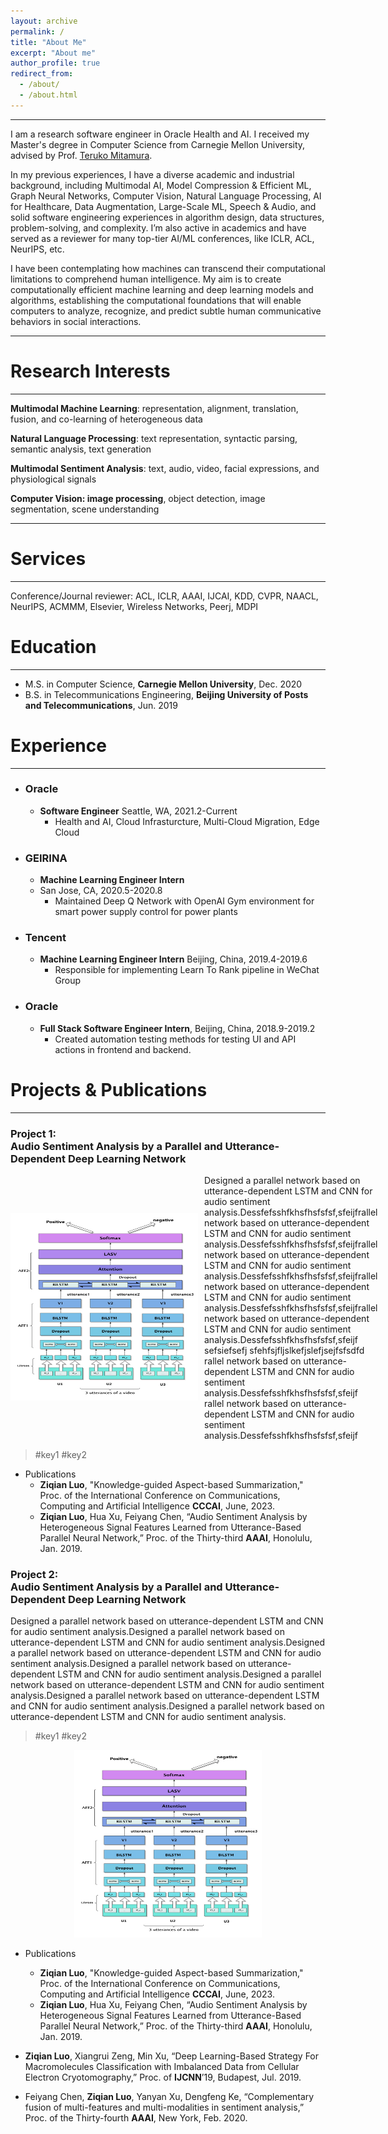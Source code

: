 ```yaml
---
layout: archive
permalink: /
title: "About Me"
excerpt: "About me"
author_profile: true
redirect_from: 
  - /about/
  - /about.html
---
```


<hr>

I am a research software engineer in Oracle Health and AI. I received my Master's degree in Computer Science from Carnegie Mellon University, advised by Prof. [Teruko Mitamura](https://www.cs.cmu.edu/~teruko/). 

In my previous experiences, I have a diverse academic and industrial background, including Multimodal AI, Model Compression & Efficient ML, Graph Neural Networks, Computer Vision, Natural Language Processing, AI for Healthcare, Data Augmentation, Large-Scale ML, Speech & Audio, and solid software engineering experiences in algorithm design, data structures, problem-solving, and complexity. I’m also active in academics and have served as a reviewer for many top-tier AI/ML conferences, like ICLR, ACL, NeurIPS, etc.

I have been contemplating how machines can transcend their computational limitations to comprehend human intelligence. My aim is to create computationally efficient machine learning and deep learning models and algorithms, establishing the computational foundations that will enable computers to analyze, recognize, and predict subtle human communicative behaviors in social interactions.

<hr>

# Research Interests

<hr>

**Multimodal Machine Learning**: representation, alignment, translation, fusion, and co-learning of heterogeneous data

**Natural Language Processing**: text representation, syntactic parsing, semantic analysis, text generation

**Multimodal Sentiment Analysis**: text, audio, video, facial expressions, and physiological signals

**Computer Vision: image processing**, object detection, image segmentation, scene understanding


<hr>

# Services

<hr>

  Conference/Journal reviewer: ACL, ICLR, AAAI, IJCAI, KDD, CVPR, NAACL, NeurIPS, ACMMM, Elsevier, Wireless Networks, Peerj, MDPI

# Education

<hr>

* M.S. in Computer Science, **Carnegie Mellon University**, Dec. 2020
* B.S. in Telecommunications Engineering, **Beijing University of Posts and Telecommunications**, Jun. 2019

# Experience

<hr>

* ### Oracle
  * **Software Engineer**
    Seattle, WA, 2021.2-Current
    * Health and AI, Cloud Infrasturcture, Multi-Cloud Migration, Edge Cloud

* ### GEIRINA
  * **Machine Learning Engineer Intern**
  * San Jose, CA, 2020.5-2020.8
    * Maintained Deep Q Network with OpenAI Gym environment for smart power supply control for power plants


* ### Tencent
  * **Machine Learning Engineer Intern**
  Beijing, China, 2019.4-2019.6
    * Responsible for implementing Learn To Rank pipeline in WeChat Group


* ### Oracle
  * **Full Stack Software Engineer Intern**, Beijing, China, 2018.9-2019.2
    * Created automation testing methods for testing UI and API actions in frontend and backend.

# Projects & Publications

<hr>
  
### Project 1:  <br /> Audio Sentiment Analysis by a Parallel and Utterance-Dependent Deep Learning Network
  <div style="display: flex; align-items: center;">
    <div style="flex: 0 0 auto; margin-right: 10px;">
      <img src="/images/project1.jpg" alt="Image Title" width="300" height="300">
    </div>
    <div style="flex: 1 1 auto;">
      Designed a parallel network based on utterance-dependent LSTM and CNN for audio sentiment analysis.Dessfefsshfkhsfhsfsfsf,sfeijfrallel network based on utterance-dependent LSTM and CNN for audio sentiment analysis.Dessfefsshfkhsfhsfsfsf,sfeijfrallel network based on utterance-dependent LSTM and CNN for audio sentiment analysis.Dessfefsshfkhsfhsfsfsf,sfeijfrallel network based on utterance-dependent LSTM and CNN for audio sentiment analysis.Dessfefsshfkhsfhsfsfsf,sfeijfrallel network based on utterance-dependent LSTM and CNN for audio sentiment analysis.Dessfefsshfkhsfhsfsfsf,sfeijf
      sefsiefsefj
      sfehfsjfljslkefjslefjsejfsfsdfd
      rallel network based on utterance-dependent LSTM and CNN for audio sentiment analysis.Dessfefsshfkhsfhsfsfsf,sfeijf
      rallel network based on utterance-dependent LSTM and CNN for audio sentiment analysis.Dessfefsshfkhsfhsfsfsf,sfeijf
    </div>
  </div>

  > #key1 #key2


  * Publications
    * **Ziqian Luo**, "Knowledge-guided Aspect-based Summarization," Proc. of the International Conference on Communications, Computing and Artificial Intelligence **CCCAI**, June, 2023.
    * **Ziqian Luo**, Hua Xu, Feiyang Chen, “Audio Sentiment Analysis by Heterogeneous Signal Features Learned from Utterance-Based Parallel Neural Network,” Proc. of the Thirty-third **AAAI**, Honolulu, Jan. 2019.


### Project 2:  <br /> Audio Sentiment Analysis by a Parallel and Utterance-Dependent Deep Learning Network

  Designed a parallel network based on utterance-dependent LSTM and CNN for audio sentiment analysis.Designed a parallel network based on utterance-dependent LSTM and CNN for audio sentiment analysis.Designed a parallel network based on utterance-dependent LSTM and CNN for audio sentiment analysis.Designed a parallel network based on utterance-dependent LSTM and CNN for audio sentiment analysis.Designed a parallel network based on utterance-dependent LSTM and CNN for audio sentiment analysis.Designed a parallel network based on utterance-dependent LSTM and CNN for audio sentiment analysis.Designed a parallel network based on utterance-dependent LSTM and CNN for audio sentiment analysis.

  > #key1 #key2

  <div style="text-align: center;">
    <img src="/images/project1.jpg" alt="title is this" width="300" height="300">
  </div>

  * Publications
    * **Ziqian Luo**, "Knowledge-guided Aspect-based Summarization," Proc. of the International Conference on Communications, Computing and Artificial Intelligence **CCCAI**, June, 2023.
    * **Ziqian Luo**, Hua Xu, Feiyang Chen, “Audio Sentiment Analysis by Heterogeneous Signal Features Learned from Utterance-Based Parallel Neural Network,” Proc. of the Thirty-third **AAAI**, Honolulu, Jan. 2019.

* **Ziqian Luo**, Xiangrui Zeng, Min Xu, “Deep Learning-Based Strategy For Macromolecules Classification with Imbalanced Data from Cellular Electron Cryotomography,” Proc. of **IJCNN**’19, Budapest, Jul. 2019.
* Feiyang Chen, **Ziqian Luo**, Yanyan Xu, Dengfeng Ke, “Complementary fusion of multi-features and multi-modalities in sentiment analysis,” Proc. of the Thirty-fourth **AAAI**, New York, Feb. 2020.



<!--

This is the front page of a website that is powered by the [academicpages template](https://github.com/academicpages/academicpages.github.io) and hosted on GitHub pages. [GitHub pages](https://pages.github.com) is a free service in which websites are built and hosted from code and data stored in a GitHub repository, automatically updating when a new commit is made to the respository. This template was forked from the [Minimal Mistakes Jekyll Theme](https://mmistakes.github.io/minimal-mistakes/) created by Michael Rose, and then extended to support the kinds of content that academics have: publications, talks, teaching, a portfolio, blog posts, and a dynamically-generated CV. You can fork [this repository](https://github.com/academicpages/academicpages.github.io) right now, modify the configuration and markdown files, add your own PDFs and other content, and have your own site for free, with no ads! An older version of this template powers my own personal website at [stuartgeiger.com](http://stuartgeiger.com), which uses [this Github repository](https://github.com/staeiou/staeiou.github.io).

A data-driven personal website
======
Like many other Jekyll-based GitHub Pages templates, academicpages makes you separate the website's content from its form. The content & metadata of your website are in structured markdown files, while various other files constitute the theme, specifying how to transform that content & metadata into HTML pages. You keep these various markdown (.md), YAML (.yml), HTML, and CSS files in a public GitHub repository. Each time you commit and push an update to the repository, the [GitHub pages](https://pages.github.com/) service creates static HTML pages based on these files, which are hosted on GitHub's servers free of charge.

Many of the features of dynamic content management systems (like Wordpress) can be achieved in this fashion, using a fraction of the computational resources and with far less vulnerability to hacking and DDoSing. You can also modify the theme to your heart's content without touching the content of your site. If you get to a point where you've broken something in Jekyll/HTML/CSS beyond repair, your markdown files describing your talks, publications, etc. are safe. You can rollback the changes or even delete the repository and start over -- just be sure to save the markdown files! Finally, you can also write scripts that process the structured data on the site, such as [this one](https://github.com/academicpages/academicpages.github.io/blob/master/talkmap.ipynb) that analyzes metadata in pages about talks to display [a map of every location you've given a talk](https://academicpages.github.io/talkmap.html).

Getting started
======
1. Register a GitHub account if you don't have one and confirm your e-mail (required!)
1. Fork [this repository](https://github.com/academicpages/academicpages.github.io) by clicking the "fork" button in the top right. 
1. Go to the repository's settings (rightmost item in the tabs that start with "Code", should be below "Unwatch"). Rename the repository "[your GitHub username].github.io", which will also be your website's URL.
1. Set site-wide configuration and create content & metadata (see below -- also see [this set of diffs](http://archive.is/3TPas) showing what files were changed to set up [an example site](https://getorg-testacct.github.io) for a user with the username "getorg-testacct")
1. Upload any files (like PDFs, .zip files, etc.) to the files/ directory. They will appear at https://[your GitHub username].github.io/files/example.pdf.  
1. Check status by going to the repository settings, in the "GitHub pages" section

Site-wide configuration
------
The main configuration file for the site is in the base directory in [_config.yml](https://github.com/academicpages/academicpages.github.io/blob/master/_config.yml), which defines the content in the sidebars and other site-wide features. You will need to replace the default variables with ones about yourself and your site's github repository. The configuration file for the top menu is in [_data/navigation.yml](https://github.com/academicpages/academicpages.github.io/blob/master/_data/navigation.yml). For example, if you don't have a portfolio or blog posts, you can remove those items from that navigation.yml file to remove them from the header. 

Create content & metadata
------
For site content, there is one markdown file for each type of content, which are stored in directories like _publications, _talks, _posts, _teaching, or _pages. For example, each talk is a markdown file in the [_talks directory](https://github.com/academicpages/academicpages.github.io/tree/master/_talks). At the top of each markdown file is structured data in YAML about the talk, which the theme will parse to do lots of cool stuff. The same structured data about a talk is used to generate the list of talks on the [Talks page](https://academicpages.github.io/talks), each [individual page](https://academicpages.github.io/talks/2012-03-01-talk-1) for specific talks, the talks section for the [CV page](https://academicpages.github.io/cv), and the [map of places you've given a talk](https://academicpages.github.io/talkmap.html) (if you run this [python file](https://github.com/academicpages/academicpages.github.io/blob/master/talkmap.py) or [Jupyter notebook](https://github.com/academicpages/academicpages.github.io/blob/master/talkmap.ipynb), which creates the HTML for the map based on the contents of the _talks directory).

**Markdown generator**

I have also created [a set of Jupyter notebooks](https://github.com/academicpages/academicpages.github.io/tree/master/markdown_generator
) that converts a CSV containing structured data about talks or presentations into individual markdown files that will be properly formatted for the academicpages template. The sample CSVs in that directory are the ones I used to create my own personal website at stuartgeiger.com. My usual workflow is that I keep a spreadsheet of my publications and talks, then run the code in these notebooks to generate the markdown files, then commit and push them to the GitHub repository.

How to edit your site's GitHub repository
------
Many people use a git client to create files on their local computer and then push them to GitHub's servers. If you are not familiar with git, you can directly edit these configuration and markdown files directly in the github.com interface. Navigate to a file (like [this one](https://github.com/academicpages/academicpages.github.io/blob/master/_talks/2012-03-01-talk-1.md) and click the pencil icon in the top right of the content preview (to the right of the "Raw | Blame | History" buttons). You can delete a file by clicking the trashcan icon to the right of the pencil icon. You can also create new files or upload files by navigating to a directory and clicking the "Create new file" or "Upload files" buttons. 

Example: editing a markdown file for a talk
![Editing a markdown file for a talk](/images/editing-talk.png)

For more info
------
More info about configuring academicpages can be found in [the guide](https://academicpages.github.io/markdown/). The [guides for the Minimal Mistakes theme](https://mmistakes.github.io/minimal-mistakes/docs/configuration/) (which this theme was forked from) might also be helpful.

-->
